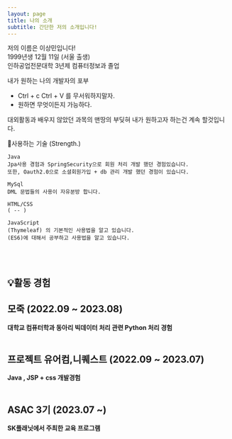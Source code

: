 ```yaml
---
layout: page
title: 나의 소개
subtitle: 간단한 저의 소개입니다!
---
```


저의 이름은 이상민입니다! <br>
1999년생 12월 11일 (서울 출생)<br>
인하공업전문대학 3년제 컴퓨터정보과 졸업

내가 원하는 나의 개발자의 포부
- Ctrl + c Ctrl + V 를 무서워하지말자. 
- 원하면 무엇이든지 가능하다.

대외활동과 배우지 않았던 과목의 맨땅의 부딪혀 내가 원하고자 하는건 계속 할것입니다.

📜사용하는 기술
     (Strength.)

    Java
    Jpa사용 경험과 SpringSecurity으로 회원 처리 개발 했던 경험있습니다.
    또한, Oauth2.0으로 소셜회원가입 + db 관리 개발 했던 경험이 있습니다.

    MySql
    DML 문법들의 사용이 자유분방 합니다.

    HTML/CSS
    ( -- )

    JavaScript
    (Thymeleaf) 의 기본적인 사용법을 알고 있습니다.
    (ES6)에 대해서 공부하고 사용법을 알고 있습니다.

<br>
<br>
    

## 💡활동 경험
## <strong> 모죽 (2022.09 ~ 2023.08)
대학교 컴퓨터학과 동아리 
빅데이터 처리 관련 Python 처리 경험
<br>
<br>
## 프로젝트 유어컴,니퀘스트 (2022.09 ~ 2023.07)
Java , JSP + css 개발경험 
<br>
<br>
<strong> 
## ASAC 3기 (2023.07 ~)
SK플래닛에서 주최한 교육 프로그램



